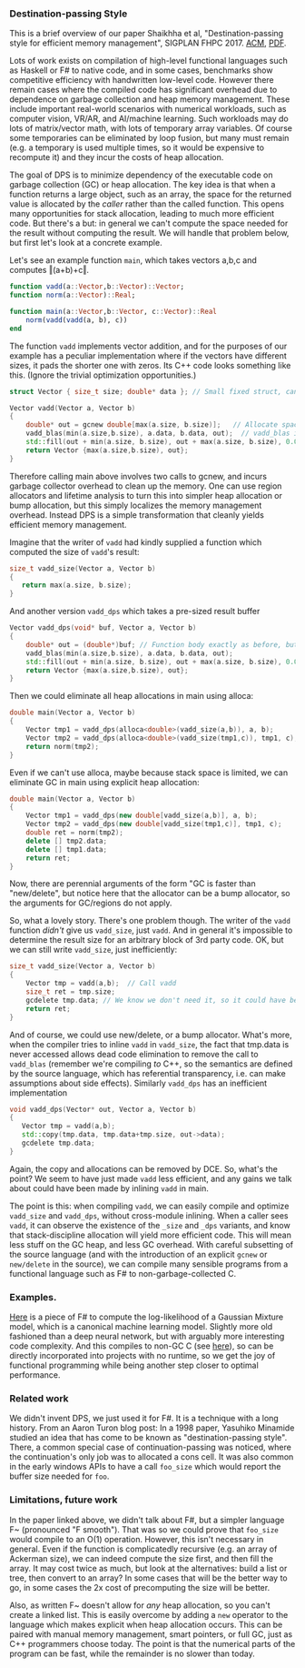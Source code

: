 
### Destination-passing Style

This is a brief overview of our paper Shaikhha et al, "Destination-passing style for efficient memory management", SIGPLAN FHPC 2017.
[ACM](https://dl.acm.org/citation.cfm?id=3122949), 
[PDF](https://www.microsoft.com/en-us/research/wp-content/uploads/2016/11/dps-submitted.pdf).

Lots of work exists on compilation of high-level functional languages such as Haskell or F# to native code, and in some cases, benchmarks show competitive efficiency with handwritten low-level code.   However there remain cases where the compiled code has significant overhead due to dependence on garbage collection and heap memory management.  These include important real-world scenarios with numerical workloads, such as computer vision, VR/AR, and AI/machine learning. 
Such workloads may do lots of matrix/vector math, with lots of temporary array variables.  Of course some temporaries can be eliminated by loop fusion, but many must remain (e.g. a temporary is used multiple times, so it would be expensive to recompute it) and they incur the costs of heap allocation.

The goal of DPS is to minimize dependency of the executable code on garbage collection (GC) or heap allocation.  The key idea is that when a function returns a large object, such as an array, the space for the returned value is allocated by the _caller_ rather than the called function.   This opens many opportunities for stack allocation, leading to much more efficient code.  But there's a but: in general we can't compute the space needed for the result without computing the result.  We will handle that problem below, but first let's look at a concrete example.

Let's see an example function `main`, which takes vectors a,b,c and computes ‖(a+b)+c‖.

```julia
function vadd(a::Vector,b::Vector)::Vector;
function norm(a::Vector)::Real;

function main(a::Vector,b::Vector, c::Vector)::Real
    norm(vadd(vadd(a, b), c))
end
```

The function `vadd` implements vector addition, and for the purposes of our example has a peculiar implementation where if the vectors have different sizes, it pads the shorter one with zeros.    Its C++ code looks something like this.  (Ignore the trivial optimization opportunities.)

```c++
struct Vector { size_t size; double* data }; // Small fixed struct, can return in registers/on stack

Vector vadd(Vector a, Vector b)
{
    double* out = gcnew double[max(a.size, b.size)];   // Allocate space for the return value on the GC heap
    vadd_blas(min(a.size,b.size), a.data, b.data, out);  // vadd_blas is some efficient implementation
    std::fill(out + min(a.size, b.size), out + max(a.size, b.size), 0.0);
    return Vector {max(a.size,b.size), out};
}
```

Therefore calling main above involves two calls to gcnew, and incurs garbage collector overhead to clean up the memory.   One can use region allocators and lifetime analysis to turn this into simpler heap allocation or bump allocation, but this simply localizes the memory management overhead.  Instead DPS is a simple transformation that cleanly yields efficient memory management.

Imagine that the writer of `vadd` had kindly supplied a function which computed the size of `vadd`'s result:

```c++
size_t vadd_size(Vector a, Vector b)
{
   return max(a.size, b.size);
}
```

And another version `vadd_dps` which takes a pre-sized result buffer

```c++
Vector vadd_dps(void* buf, Vector a, Vector b)
{
    double* out = (double*)buf; // Function body exactly as before, but no alloc in vadd.
    vadd_blas(min(a.size,b.size), a.data, b.data, out);  
    std::fill(out + min(a.size, b.size), out + max(a.size, b.size), 0.0);
    return Vector {max(a.size,b.size), out};
}
```


Then we could eliminate all heap allocations in main using alloca:

```c++
double main(Vector a, Vector b)
{
    Vector tmp1 = vadd_dps(alloca<double>(vadd_size(a,b)), a, b);
    Vector tmp2 = vadd_dps(alloca<double>(vadd_size(tmp1,c)), tmp1, c);
    return norm(tmp2);
}
```

Even if we can't use alloca, maybe because stack space is limited, we can eliminate GC in main using explicit heap allocation:

```c++
double main(Vector a, Vector b)
{
    Vector tmp1 = vadd_dps(new double[vadd_size(a,b)], a, b);
    Vector tmp2 = vadd_dps(new double[vadd_size(tmp1,c)], tmp1, c);
    double ret = norm(tmp2);
    delete [] tmp2.data;
    delete [] tmp1.data;
    return ret;
}
```

Now, there  are perennial arguments of the form "GC is faster than "new/delete", but notice here that the allocator can be a bump allocator, so the arguments for GC/regions do not apply.

So, what a lovely story.  There's one problem though.  The writer of the `vadd` function *didn't* give us `vadd_size`, just `vadd`.  And in general it's impossible to determine the result size for an arbitrary block of 3rd party code.  OK, but we can still write `vadd_size`, just inefficiently:

```c++
size_t vadd_size(Vector a, Vector b)
{
    Vector tmp = vadd(a,b);  // Call vadd
    size_t ret = tmp.size;
    gcdelete tmp.data; // We know we don't need it, so it could have been bump-allocated
    return ret;
}
```

And of course, we could use new/delete, or a bump allocator.  What's more, when the compiler tries to inline `vadd` in `vadd_size`, the fact that tmp.data is never accessed allows dead code elimination to remove the call to `vadd_blas` (remember we're compiling *to* C++, so the semantics are defined by the source language, which has referential transparency, i.e. can make assumptions about side effects).   Similarly `vadd_dps` has an inefficient implementation

```c++
void vadd_dps(Vector* out, Vector a, Vector b)
{
   Vector tmp = vadd(a,b);
   std::copy(tmp.data, tmp.data+tmp.size, out->data);
   gcdelete tmp.data;
}
```

Again, the copy and allocations can be removed by DCE.  So, what's the point?   We seem to have just made `vadd` less efficient, and any gains we talk about could have been made by inlining `vadd` in main.

The point is this: when compiling `vadd`, we can easily compile and optimize `vadd_size` and `vadd_dps`, without cross-module inlining.   When a caller sees `vadd`, it can observe the existence of the `_size` and `_dps` variants, and know that stack-discipline allocation will yield more efficient code.  This will mean less stuff on the GC heap, and less GC overhead.  With careful subsetting of the source language (and with the introduction of an explicit `gcnew` or `new/delete` in the source), we can compile many sensible programs from a functional language such as F# to non-garbage-collected C.

### Examples.   

[Here](https://github.com/awf/Coconut/blob/master/Examples/GMM/FSmooth/usecases_gmm.fs) is a piece of F# to compute the log-likelihood of a Gaussian Mixture model, which is a canonical machine learning model.  Slightly more old fashioned than a deep neural network, but with arguably more interesting code complexity.  And this compiles to non-GC C (see [here](https://github.com/awf/Coconut/blob/master/outputs/C/usecases_gmm_opt.h)), so can be directly incorporated into projects with no runtime, so we get the joy of functional programming while being another step closer to optimal performance.

### Related work

We didn't invent DPS, we just used it for F#.  It is a technique with a long history. From an Aaron Turon blog post: In a 1998 paper, Yasuhiko Minamide studied an idea that has come to be known as "destination-passing style".  There, a common special case of continuation-passing was noticed, where the continuation's only job was to allocated a cons cell.
It was also common in the early windows APIs to have a call `foo_size` which would report the buffer size needed for `foo`. 

### Limitations, future work

In the paper linked above, we didn't talk about F#, but a simpler language F~ (pronounced "F smooth").  That was so we could prove that `foo_size` would compile to an O(1) operation.   However, this isn't necessary in general.  Even if the function is complicatedly recursive (e.g. an array of Ackerman size), we can indeed compute the size first, and then fill the array.  It may cost twice as much, but look at the alternatives: build a list or tree, then convert to an array?    In some cases that will be the better way to go, in some cases the 2x cost of precomputing the size will be better.

Also, as written F~ doesn't allow for _any_ heap allocation, so you can't create a linked list.  This is easily overcome by adding a `new` operator to the language which makes explicit when heap allocation occurs.  This can be paired with manual memory management, smart pointers, or full GC, just as C++ programmers choose today.  The point is that the numerical parts of the program can be fast, while the remainder is no slower than today.

